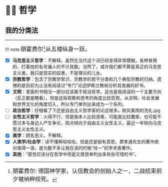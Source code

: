 # 🧗‍♂️ 哲学

## 我的分类法
----

!!! note
    <font size = 4 face = "XingKai">朋霍费尔[^1]从五楼纵身一跃。</font>

- [x] **马克思主义哲学**：不解释。虽然在当代这个词已经变得非常模糊，各种冒用的、打着他的名号骗人的不计其数。当然了，或许我们都不算是真正的马克思主义者。我只是现实的奴隶，不是理论的儿女。
- [x] **宗教哲学**：包含了宗教学常识、宗教学的若干分类和几个典型宗教的归纳。遗憾的是目前为止没有阅读过“专门”论述伊斯兰教和分析其发展的好书。
- [x] **文明**：里面的书相当一部分应该属于政治哲学。这也是我阅读的一个主要方向（反正都是瞎看）。但是这些观察和思考的角度比较宏观，从文明、社会发展和世界文化的角度切入，所以专门单列出来成为一个系列。
- [ ] **政治哲学**：仔细看了下还是自由主义哲学家的论述居多。欧风美雨的洗礼.jpg
- [ ] **女性主义哲学**：火得不行，但是我本人比较游离，可能是比较蠢笨，也可能不愿过多与身边人产生争论，观点倾向于自由主义女性主义，最近一年转向马克思主义女性主义。
- [x] **美学**：顾名思义，不解释。
- [x] **人类学/社会学**：读不懂啊哈哈哈，但是还是挺有意思，费孝通先生的著作绝对值得一读。是为数不多让我在读的时候“哇～”的学术类著作。
- [x] **其他**：“感觉应该分在哲学中但是又感觉单列出来有些可惜的书”。

[^1]: <font size = 4 face = "FanKai">朋霍费尔: 德国神学家，认信教会的创始人之一，二战结束前夕被纳粹绞死。</font>